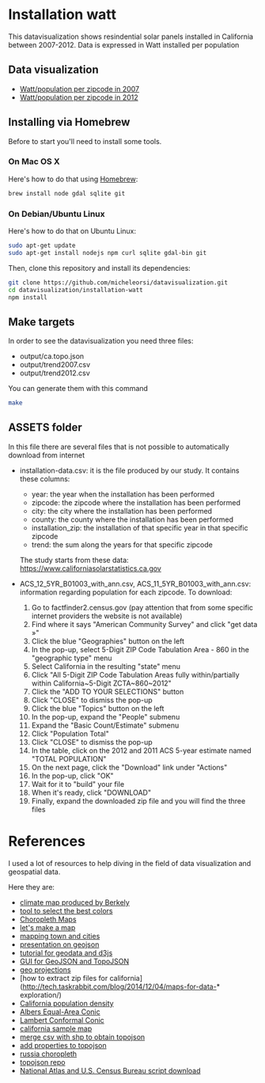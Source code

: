 Installation watt
=================
This datavisualization shows resindential solar panels installed in California between 2007-2012. Data is expressed in Watt installed per population 

Data visualization
------------------
* [Watt/population per zipcode in 2007](http://micheleorsi.github.io/datavisualization/installation-watt/index2007.html)
* [Watt/population per zipcode in 2012](http://micheleorsi.github.io/datavisualization/installation-watt/index2012.html)

Installing via Homebrew
-----------------------
Before to start you'll need to install some tools.

### On Mac OS X
Here's how to do that using [Homebrew](http://brew.sh/):

```bash
brew install node gdal sqlite git
```

### On Debian/Ubuntu Linux
Here's how to do that on Ubuntu Linux:

```bash
sudo apt-get update
sudo apt-get install nodejs npm curl sqlite gdal-bin git
```

Then, clone this repository and install its dependencies:

```bash
git clone https://github.com/micheleorsi/datavisualization.git
cd datavisualization/installation-watt
npm install
```

Make targets
------------
In order to see the datavisualization you need three files:
* output/ca.topo.json 
* output/trend2007.csv 
* output/trend2012.csv

You can generate them with this command
```bash
make
```


ASSETS folder
-------------
In this file there are several files that is not possible to automatically download from internet  

* installation-data.csv: it is the file produced by our study. It contains these columns:
  * year: the year when the installation has been performed
  * zipcode: the zipcode where the installation has been performed 
  * city: the city where the installation has been performed
  * county: the county where the installation has been performed
  * installation_zip: the installation of that specific year in that specific zipcode
  * trend: the sum along the years for that specific zipcode
  
  The study starts from these data: https://www.californiasolarstatistics.ca.gov
  
* ACS_12_5YR_B01003_with_ann.csv, ACS_11_5YR_B01003_with_ann.csv: information regarding population for each zipcode. To download:
  1. Go to factfinder2.census.gov (pay attention that from some specific internet providers the website is not available)
  2. Find where it says "American Community Survey" and click "get data »"
  3. Click the blue "Geographies" button on the left
  4. In the pop-up, select 5-Digit ZIP Code Tabulation Area - 860 in the "geographic type" menu
  5. Select California in the resulting "state" menu
  6. Click "All 5-Digit ZIP Code Tabulation Areas fully within/partially within California~5-Digit ZCTA~860~2012"
  7. Click the "ADD TO YOUR SELECTIONS" button
  8. Click "CLOSE" to dismiss the pop-up
  9. Click the blue "Topics" button on the left
  10. In the pop-up, expand the "People" submenu
  11. Expand the "Basic Count/Estimate" submenu
  12. Click "Population Total"
  13. Click "CLOSE" to dismiss the pop-up
  14. In the table, click on the 2012 and 2011 ACS 5-year estimate named "TOTAL POPULATION"
  15. On the next page, click the "Download" link under "Actions"
  16. In the pop-up, click "OK"
  17. Wait for it to "build" your file
  18. When it's ready, click "DOWNLOAD"
  19. Finally, expand the downloaded zip file and you will find the three files
  
References
==========
I used a lot of resources to help diving in the field of data visualization and geospatial data.

Here they are:
* [climate map produced by Berkely](http://coolclimate.berkeley.edu/maps)
* [tool to select the best colors](http://colorbrewer2.org/)
* [Choropleth Maps](http://synthesis.sbecker.net/articles/2012/07/18/learning-d3-part-7-choropleth-maps)
* [let's make a map](http://bost.ocks.org/mike/map/)
* [mapping town and cities](http://techslides.com/mapping-town-boundaries-with-d3)
* [presentation on geojson](http://lyzidiamond.com/geojson-in-maps/#83)
* [tutorial for geodata and d3js](http://www.tnoda.com/blog/2013-12-07)
* [GUI for GeoJSON and TopoJSON](http://shancarter.github.io/distillery)
* [geo projections](https://github.com/mbostock/d3/wiki/Geo-Projections)
* [how to extract zip files for california](http://tech.taskrabbit.com/blog/2014/12/04/maps-for-data-* exploration/)
* [California population density](http://bl.ocks.org/mbostock/5562380)
* [Albers Equal-Area Conic](http://bl.ocks.org/mbostock/3734308)
* [Lambert Conformal Conic](http://bl.ocks.org/mbostock/3734321)
* [california sample map](http://shancarter.github.io/ucb-dataviz-fall-2013/classes/interactive-maps/)
* [merge csv with shp to obtain topojson](http://bl.ocks.org/mbostock/5562380)
* [add properties to topojson](http://stackoverflow.com/questions/18444261/how-to-add-properties-to-topojson-file)
* [russia choropleth](http://bl.ocks.org/KoGor/5685876)
* [topojson repo](https://github.com/mbostock/topojson)
* [National Atlas and U.S. Census Bureau script download](https://github.com/mbostock/us-atlas)

